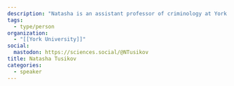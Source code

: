 ```yaml
---
description: "Natasha is an assistant professor of criminology at York University and author of ‘Chokepoints: Global Private Regulation on the Internet’(2017). She's also worked as an intelligence analyst at the RCMP in Ottawa."
tags:
  - type/person
organization:
  - "[[York University]]"
social:
  mastodon: https://sciences.social/@NTusikov
title: Natasha Tusikov
categories:
  - speaker
---
```

